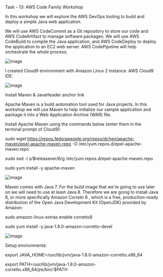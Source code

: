 Task - 13: AWS Code Family Workshop


In this workshop we will explore the AWS DevOps tooling to build and deploy a simple Java web application.

We will use AWS CodeCommit as a Git repository to store our code and AWS CodeArtifact to manage software packages. 
We will use AWS CodeBuild to compile the Java application, and AWS CodeDeploy to deploy the application to an EC2 web server. 
AWS CodePipeline will help orchestrate the whole process.



![image](https://github.com/farisduda/Faris-Cakal-devops-mentorship/assets/39408064/35ab5f22-ff1f-44a1-989c-18bab662ec8a)



I created Cloud9 environment with Amazon Linux 2 instance.
AWS Cloud9 IDE:




![image](https://github.com/farisduda/Faris-Cakal-devops-mentorship/assets/39408064/87ab78f6-31fd-4c2e-b05f-71484ea431c8)


Install Maven & JavaHeader anchor link

Apache Maven  is a build automation tool used for Java projects. In this workshop we will use Maven to help initialize our sample application and package it into a Web Application Archive (WAR) file.

Install Apache Maven using the commands below (enter them in the terminal prompt of Cloud9):

sudo wget https://repos.fedorapeople.org/repos/dchen/apache-maven/epel-apache-maven.repo -O /etc/yum.repos.d/epel-apache-maven.repo

sudo sed -i s/\$releasever/6/g /etc/yum.repos.d/epel-apache-maven.repo

sudo yum install -y apache-maven




![image](https://github.com/farisduda/Faris-Cakal-devops-mentorship/assets/39408064/2a2112a5-f73f-44f0-a27e-6f6c07799431)


Maven comes with Java 7. For the build image that we're going to use later on we will need to use at least Java 8. 
Therefore we are going to install Java 8, or more specifically Amazon Correto 8 , which is a free, production-ready distribution of the Open Java Development Kit (OpenJDK) provided by Amazon:

sudo amazon-linux-extras enable corretto8

sudo yum install -y java-1.8.0-amazon-corretto-devel



![image](https://github.com/farisduda/Faris-Cakal-devops-mentorship/assets/39408064/46a11673-abe4-4708-9c34-0e1099c603d8)



Setup environmenta:

export JAVA_HOME=/usr/lib/jvm/java-1.8.0-amazon-corretto.x86_64

export PATH=/usr/lib/jvm/java-1.8.0-amazon-corretto.x86_64/jre/bin/:$PATH








